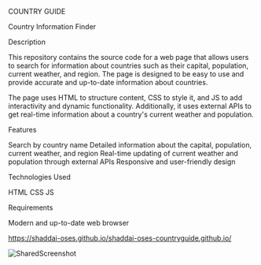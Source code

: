 COUNTRY GUIDE

Country Information Finder

Description

This repository contains the source code for a web page that allows users to search for information about countries such as their capital, population, current weather, and region. The page is designed to be easy to use and provide accurate and up-to-date information about countries.

The page uses HTML to structure content, CSS to style it, and JS to add interactivity and dynamic functionality. Additionally, it uses external APIs to get real-time information about a country's current weather and population.

Features

Search by country name
Detailed information about the capital, population, current weather, and region
Real-time updating of current weather and population through external APIs
Responsive and user-friendly design

Technologies Used

HTML
CSS
JS

Requirements

Modern and up-to-date web browser

https://shaddai-oses.github.io/shaddai-oses-countryguide.github.io/

![SharedScreenshot](https://user-images.githubusercontent.com/124713917/231599077-3e9ab0eb-c440-4b95-8c5c-bb018aeb33c9.jpg)
